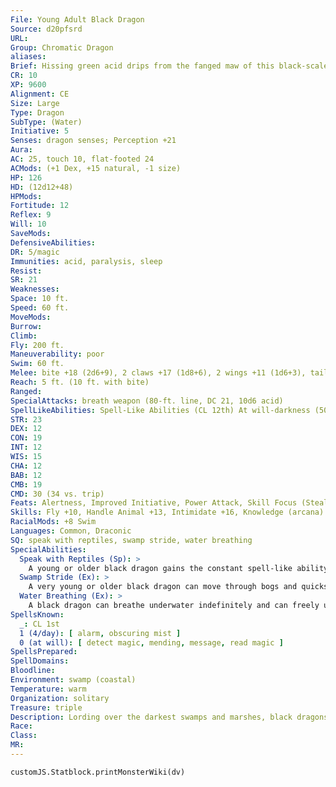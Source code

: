 ```yaml
---
File: Young Adult Black Dragon
Source: d20pfsrd
URL: 
Group: Chromatic Dragon
aliases: 
Brief: Hissing green acid drips from the fanged maw of this black-scaled, horned dragon.
CR: 10
XP: 9600
Alignment: CE
Size: Large
Type: Dragon
SubType: (Water)
Initiative: 5
Senses: dragon senses; Perception +21
Aura: 
AC: 25, touch 10, flat-footed 24
ACMods: (+1 Dex, +15 natural, -1 size)
HP: 126
HD: (12d12+48)
HPMods: 
Fortitude: 12
Reflex: 9
Will: 10
SaveMods: 
DefensiveAbilities: 
DR: 5/magic
Immunities: acid, paralysis, sleep
Resist: 
SR: 21
Weaknesses: 
Space: 10 ft.
Speed: 60 ft.
MoveMods: 
Burrow: 
Climb: 
Fly: 200 ft.
Maneuverability: poor
Swim: 60 ft.
Melee: bite +18 (2d6+9), 2 claws +17 (1d8+6), 2 wings +11 (1d6+3), tail slap +11 (1d8+9)
Reach: 5 ft. (10 ft. with bite)
Ranged: 
SpecialAttacks: breath weapon (80-ft. line, DC 21, 10d6 acid)
SpellLikeAbilities: Spell-Like Abilities (CL 12th) At will-darkness (50-ft. radius)
STR: 23
DEX: 12
CON: 19
INT: 12
WIS: 15
CHA: 12
BAB: 12
CMB: 19
CMD: 30 (34 vs. trip)
Feats: Alertness, Improved Initiative, Power Attack, Skill Focus (Stealth), Vital Strike, Weapon Focus (bite)
Skills: Fly +10, Handle Animal +13, Intimidate +16, Knowledge (arcana) +16, Perception +21,  Stealth +18, Swim +29
RacialMods: +8 Swim
Languages: Common, Draconic
SQ: speak with reptiles, swamp stride, water breathing
SpecialAbilities:
  Speak with Reptiles (Sp): >
    A young or older black dragon gains the constant spell-like ability to speak with reptiles. This functions as speak with animals, but only with reptilian animals.
  Swamp Stride (Ex): >
    A very young or older black dragon can move through bogs and quicksand without penalty at its normal speed.
  Water Breathing (Ex): >
    A black dragon can breathe underwater indefinitely and can freely use its breath weapon, spells, and other abilities while submerged.
SpellsKnown:
  _: CL 1st
  1 (4/day): [ alarm, obscuring mist ]
  0 (at will): [ detect magic, mending, message, read magic ]
SpellsPrepared: 
SpellDomains: 
Bloodline: 
Environment: swamp (coastal)
Temperature: warm
Organization: solitary
Treasure: triple
Description: Lording over the darkest swamps and marshes, black dragons are the undisputed masters of their domain, ruling through cruelty and intimidation. Those who dwell within a black dragon's reach live in fear. Black dragons tend to make their lairs in remote parts of the swamp, preferably in caves at the bottom of dark and fetid pools. Inside, they pile up their filthy treasure and sleep amid the roots and muck. Black dragons prefer their food a bit rotten and will often allow a meal to sit in a pool for days before consuming it. Black dragons prefer treasures that do not rot or decay, making their hoard, full of coins, gemstones, jewelry, and other objects made from stone or metal.
Race: 
Class: 
MR: 
---
```

```dataviewjs
customJS.Statblock.printMonsterWiki(dv)
```
